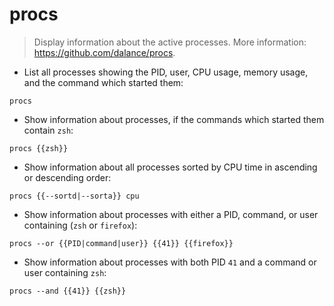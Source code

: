 # procs

> Display information about the active processes.
> More information: <https://github.com/dalance/procs>.

- List all processes showing the PID, user, CPU usage, memory usage, and the command which started them:

`procs`

- Show information about processes, if the commands which started them contain `zsh`:

`procs {{zsh}}`

- Show information about all processes sorted by CPU time in ascending or descending order:

`procs {{--sortd|--sorta}} cpu`

- Show information about processes with either a PID, command, or user containing (`zsh` or `firefox`):

`procs --or {{PID|command|user}} {{41}} {{firefox}}`

- Show information about processes with both PID `41` and a command or user containing `zsh`:

`procs --and {{41}} {{zsh}}`
